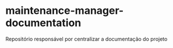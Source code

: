 # maintenance-manager-documentation
Repositório responsável por centralizar a documentação do projeto
